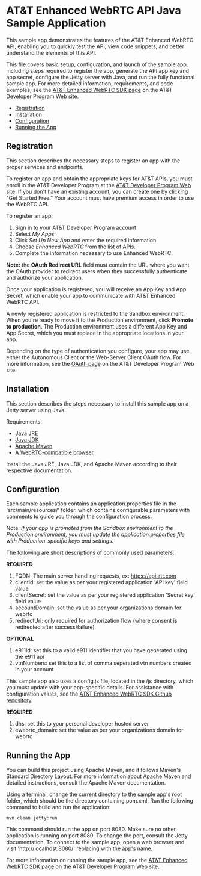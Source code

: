 # AT&T Enhanced WebRTC API Java Sample Application

This sample app demonstrates the features of the AT&T Enhanced WebRTC API,
enabling you to quickly test the API, view code snippets, and better understand
the elements of this API.

This file covers basic setup, configuration, and launch of the sample app,
including steps required to register the app, generate the API app key and app
secret, configure the Jetty server with Java, and run the fully functional
sample app. For more detailed information, requirements, and code examples,
see the [AT&T Enhanced WebRTC SDK page](http://developer.att.com/sdks-plugins/enhanced-webrtc)
on the AT&T Developer Program Web site.

 - [Registration](#registration)
 - [Installation](#install)
 - [Configuration](#config)
 - [Running the App](#running)

## <a name="registration"></a> Registration

This section describes the necessary steps to register an app with
the proper services and endpoints.

To register an app and obtain the appropriate keys for AT&T APIs, you must
enroll in the AT&T Developer Program at the
[AT&T Developer Program Web site](http://developer.att.com/). If you don't have
an existing account, you can create one by clicking "Get Started Free." Your
account must have premium access in order to use the WebRTC API.

To register an app:

1. Sign in to your AT&T Developer Program account
2. Select _My Apps_
3. Click _Set Up New App_ and enter the required information.
4. Choose _Enhanced WebRTC_ from the list of APIs.
5. Complete the information necessary to use Enhanced WebRTC.

**Note:** the **OAuth Redirect URL** field must contain
the URL where you want the OAuth provider to redirect users when they
successfully authenticate and authorize your application.

Once your application is registered, you will receive
an App Key and App Secret, which enable your app to communicate
with AT&T Enhanced WebRTC API.

A newly registered application is restricted to the Sandbox environment. When
you're ready to move it to the Production environment, click **Promote to
production**. The Production environment uses a different App Key and App
Secret, which you must replace in the appropriate locations in your app.

Depending on the type of authentication you configure, your app may use either
the Autonomous Client or the Web-Server Client OAuth flow. For more
information, see the [OAuth page](https://developer.att.com/apis/oauth-2/docs)
on the AT&T Developer Program Web site.

## <a name="install"></a> Installation

This section describes the steps necessary to install this sample app on a
Jetty server using Java.

Requirements:

 - [Java JRE](http://www.oracle.com/technetwork/java/index.html)
 - [Java JDK](http://www.oracle.com/technetwork/java/index.html)
 - [Apache Maven](https://maven.apache.org/)
 - [A WebRTC-compatible browser](http://developer.att.com/sdks-plugins/enhanced-webrtc#using-webrtc-sdk)

Install the Java JRE, Java JDK, and Apache Maven according to their respective
documentation.

## <a name="config"></a> Configuration

Each sample application contains an application.properties file in the
'src/main/resources/' folder. which contains configurable parameters with
comments to guide you through the configuration process.

Note: _If your app is promoted from the Sandbox environment to the Production
environment, you must update the application.properties file with
Production-specific keys and settings._

The following are short descriptions of commonly used parameters:

**REQUIRED**

1. FQDN: The main server handling requests, ex: https://api.att.com
2. clientId: set the value as per your registered application 'API
key' field value 
3. clientSecret: set the value as per your registered application
'Secret key' field value
4. accountDomain:  set the value as per your organizations domain for webrtc
5. redirectUri: only required for authorization flow (where consent is
redirected after success/failure)

**OPTIONAL**

1. e911Id: set this to a valid e911 identifier that you have generated using
the e911 api
2. vtnNumbers: set this to a list of comma seperated vtn numbers created in
your account

This sample app also uses a config.js file, located in the /js
directory, which you must update with your app-specific details. For assistance
with configuration values, see the
[AT&T Enhanced WebRTC SDK Github repository](https://github.com/attdevsupport/ewebrtc-sdk).

**REQUIRED**

1. dhs: set this to your personal developer hosted server
2. ewebrtc\_domain: set the value as per your organizations domain for webrtc

## <a name="running"></a> Running the App

You can build this project using Apache Maven, and it follows Maven's Standard
Directory Layout. For more information about Apache Maven and detailed
instructions, consult the Apache Maven documentation.

Using a terminal, change the current directory to the sample app's root folder,
which should be the directory containing pom.xml. Run the following command to
build and run the application:

```shell
mvn clean jetty:run
```

This command should run the app on port 8080. Make sure no other
application is running on port 8080. To change the port, consult the
Jetty documentation. To connect to the sample app, open a web
browser and visit 'http://localhost:8080/<appname>' replacing <appname> with
the app's name.

For more information on running the sample app, see the
[AT&T Enhanced WebRTC SDK page](http://developer.att.com/sdks-plugins/enhanced-webrtc)
on the AT&T Developer Program Web site.
